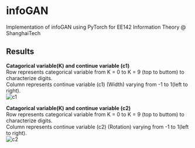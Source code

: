 # infoGAN
Implementation of infoGAN using PyTorch for EE142 Information Theory @ ShanghaiTech

## Results
**Catagorical variable(K) and continue variable (c1)**<br />
Row represents categorical variable from K = 0 to K = 9 (top to buttom) to characterize digits.<br />
Column represents continue variable (c1) (Width) varying from -1 to 1(left to right).<br />
![c1](./asset/c1.png)

**Catagorical variable(K) and continue variable (c2)**<br />
Row represents categorical variable from K = 0 to K = 9 (top to buttom) to characterize digits.<br />
Column represents continue variable (c2) (Rotation) varying from -1 to 1(left to right).<br />
![c2](./asset/c2.png)
